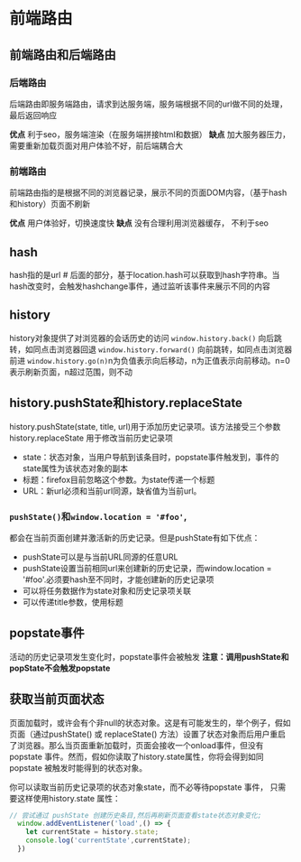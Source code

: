 # 前端路由

## 前端路由和后端路由
### 后端路由
后端路由即服务端路由，请求到达服务端，服务端根据不同的url做不同的处理，最后返回响应

**优点** 利于seo，服务端渲染（在服务端拼接html和数据）
**缺点** 加大服务器压力，需要重新加载页面对用户体验不好，前后端耦合大

### 前端路由
前端路由指的是根据不同的浏览器记录，展示不同的页面DOM内容，（基于hash和history）页面不刷新

**优点** 用户体验好，切换速度快
**缺点** 没有合理利用浏览器缓存， 不利于seo

## hash
hash指的是url # 后面的部分，基于location.hash可以获取到hash字符串。当hash改变时，会触发hashchange事件，通过监听该事件来展示不同的内容

## history
history对象提供了对浏览器的会话历史的访问
```window.history.back()``` 向后跳转，如同点击浏览器回退
```window.history.forward()``` 向前跳转，如同点击浏览器前进
```window.history.go(n)```n为负值表示向后移动，n为正值表示向前移动。n=0表示刷新页面，n超过范围，则不动

## history.pushState和history.replaceState
history.pushState(state, title, url)用于添加历史记录项。该方法接受三个参数
history.replaceState 用于修改当前历史记录项
* state：状态对象，当用户导航到该条目时，popstate事件触发到，事件的state属性为该状态对象的副本
* 标题：firefox目前忽略这个参数。为state传递一个标题
* URL：新url必须和当前url同源，缺省值为当前url。

### ```pushState()```和```window.location = '#foo'```, 
都会在当前页面创建并激活新的历史记录。但是pushState有如下优点：
* pushState可以是与当前URL同源的任意URL
* pushState设置当前相同url来创建新的历史记录，而window.location = '#foo'.必须要hash至不同时，才能创建新的历史记录项
* 可以将任务数据作为state对象和历史记录项关联
* 可以传递title参数，使用标题

## popstate事件
活动的历史记录项发生变化时，popstate事件会被触发
**注意：调用pushState和popState不会触发popstate**

## 获取当前页面状态
页面加载时，或许会有个非null的状态对象。这是有可能发生的，举个例子，假如页面（通过pushState() 或 replaceState() 方法）设置了状态对象而后用户重启了浏览器。那么当页面重新加载时，页面会接收一个onload事件，但没有 popstate 事件。然而，假如你读取了history.state属性，你将会得到如同popstate 被触发时能得到的状态对象。

你可以读取当前历史记录项的状态对象state，而不必等待popstate 事件， 只需要这样使用history.state 属性： 
```javascript
// 尝试通过 pushState 创建历史条目,然后再刷新页面查看state状态对象变化;
  window.addEventListener('load',() => {
    let currentState = history.state;
    console.log('currentState',currentState);
  })  
```


